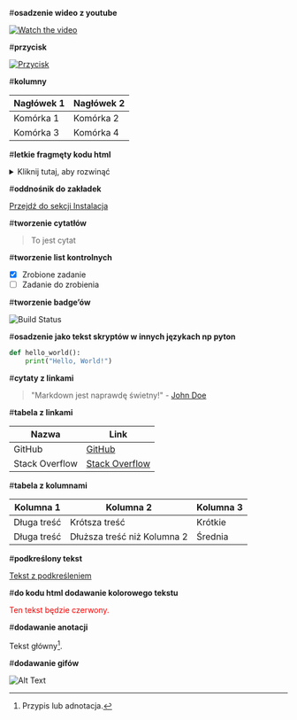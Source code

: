 
#**osadzenie wideo z youtube**

[![Watch the video](https://img.youtube.com/vi/dQw4w9WgXcQ/0.jpg)](https://www.youtube.com/embed/dQw4w9WgXcQ?si=Cl7Kdz7xLTkFSZNv)

#**przycisk**

[![Przycisk](https://img.shields.io/badge/Przycisk-Kliknij%20mnie-blue)](https://example.com)

#**kolumny**

| Nagłówek 1 | Nagłówek 2 |
|------------|------------|
| Komórka 1  | Komórka 2  |
| Komórka 3  | Komórka 4  |

#**letkie fragmęty kodu html**

<details>
<summary>Kliknij tutaj, aby rozwinąć</summary>
<p>Tekst ukryty w rozwijanym elemencie.</p>
</details>

#**oddnośnik do zakładek**

[Przejdź do sekcji Instalacja](#instalacja)

#**tworzenie cytatłów**

> To jest cytat

#**tworzenie list kontrolnych**

- [x] Zrobione zadanie
- [ ] Zadanie do zrobienia

#**tworzenie badge’ów**

![Build Status](https://img.shields.io/badge/build-passing-brightgreen)

#**osadzenie jako tekst skryptów w innych językach np pyton**

```python
def hello_world():
    print("Hello, World!")
``````

#**cytaty z linkami**

> "Markdown jest naprawdę świetny!" - [John Doe](https://example.com)

#**tabela z linkami**

| Nazwa       | Link        |
|-------------|-------------|
| GitHub       | [GitHub](https://github.com) |
| Stack Overflow | [Stack Overflow](https://stackoverflow.com) |

#**tabela z kolumnami**

| Kolumna 1 | Kolumna 2         | Kolumna 3 |
|-----------|-------------------|-----------|
| Długa treść| Krótsza treść      | Krótkie   |
| Długa treść| Dłuższa treść niż Kolumna 2 | Średnia   |

#**podkreślony tekst**

<u>Tekst z podkreśleniem</u>

#**do kodu html dodawanie kolorowego tekstu**


<p style="color: red;">Ten tekst będzie czerwony.</p>


#**dodawanie anotacji**

Tekst główny[^1].

[^1]: Przypis lub adnotacja.

#**dodawanie gifów**

![Alt Text](https://media.giphy.com/media/3o6Zt7v5b5FSCx0bnS/giphy.gif)

